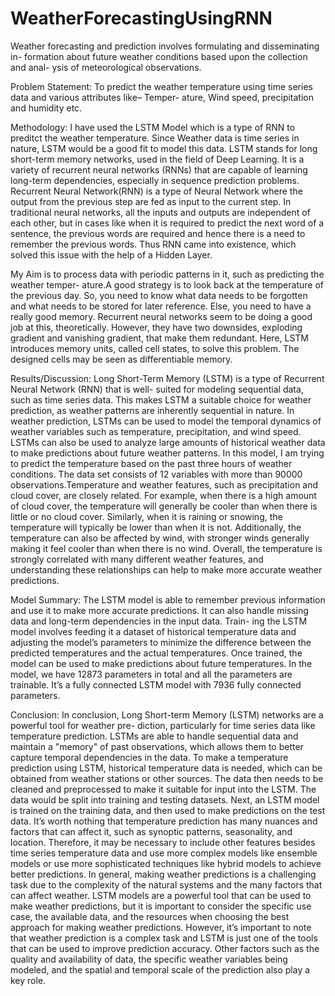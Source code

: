 # WeatherForecastingUsingRNN
Weather forecasting and prediction involves formulating and disseminating in- formation about future weather conditions based upon the collection and anal- ysis of meteorological observations.

Problem Statement:
To predict the weather temperature using time series data and various attributes like– Temper- ature, Wind speed, precipitation and humidity etc.

Methodology:
I have used the LSTM Model which is a type of RNN to preditct the weather temperature. Since Weather data is time series in nature, LSTM would be a good fit to model this data. LSTM stands for long short-term memory networks, used in the field of Deep Learning. It is a
variety of recurrent neural networks (RNNs) that are capable of learning long-term dependencies, especially in sequence prediction problems. Recurrent Neural Network(RNN) is a type of Neural Network where the output from the previous step are fed as input to the current step. In traditional neural networks, all the inputs and outputs are independent of each other, but in cases like when it is required to predict the next word of a sentence, the previous words are required and hence there is a need to remember the previous words. Thus RNN came into existence, which solved this issue with the help of a Hidden Layer.

My Aim is to process data with periodic patterns in it, such as predicting the weather temper- ature.A good strategy is to look back at the temperature of the previous day. So, you need to know what data needs to be forgotten and what needs to be stored for later reference. Else, you need to have a really good memory. Recurrent neural networks seem to be doing a good job at this, theoretically. However, they have two downsides, exploding gradient and vanishing gradient, that make them redundant.
Here, LSTM introduces memory units, called cell states, to solve this problem. The designed cells may be seen as differentiable memory.

Results/Discussion:
Long Short-Term Memory (LSTM) is a type of Recurrent Neural Network (RNN) that is well- suited for modeling sequential data, such as time series data. This makes LSTM a suitable choice for weather prediction, as weather patterns are inherently sequential in nature.
In weather prediction, LSTMs can be used to model the temporal dynamics of weather variables such as temperature, precipitation, and wind speed. LSTMs can also be used to analyze large amounts of historical weather data to make predictions about future weather patterns.
In this model, I am  trying to predict the temperature based on the past three hours of weather conditions. The data set consists of 12 variables with more than 90000 observations.Temperature and weather features, such as precipitation and cloud cover, are closely related. For example, when there is a high amount of cloud cover, the temperature will generally be cooler than when there is little or no cloud cover. Similarly, when it is raining or snowing, the temperature will typically be lower than when it is not. Additionally, the temperature can also be affected by wind, with stronger winds generally making it feel cooler than when there is no wind. Overall, the temperature is strongly correlated with many different weather features, and understanding these relationships can help to make more accurate weather predictions.

Model Summary:
The LSTM model is able to remember previous information and use it to make more accurate predictions. It can also handle missing data and long-term dependencies in the input data. Train- ing the LSTM model involves feeding it a dataset of historical temperature data and adjusting the model’s parameters to minimize the difference between the predicted temperatures and the actual temperatures. Once trained, the model can be used to make predictions about future temperatures. In the model, we have 12873 parameters in total and all the parameters are trainable. It’s a fully connected LSTM model with 7936 fully connected parameters.

Conclusion:
In conclusion, Long Short-term Memory (LSTM) networks are a powerful tool for weather pre- diction, particularly for time series data like temperature prediction. LSTMs are able to handle sequential data and maintain a "memory" of past observations, which allows them to better capture temporal dependencies in the data. To make a temperature prediction using LSTM, historical temperature data is needed, which can be obtained from weather stations or other sources. The data then needs to be cleaned and preprocessed to make it suitable for input into the LSTM. The data would be split into training and testing datasets. Next, an LSTM model is trained on the training data, and then used to make predictions on the test data.
It’s worth nothing that temperature prediction has many nuances and factors that can affect it, such as synoptic patterns, seasonality, and location. Therefore, it may be necessary to include other features besides time series temperature data and use more complex models like ensemble models or use more sophisticated techniques like hybrid models to achieve better predictions.
In general, making weather predictions is a challenging task due to the complexity of the natural systems and the many factors that can affect weather. LSTM models are a powerful tool that can be used to make weather predictions, but it is important to consider the specific use case, the available data, and the resources when choosing the best approach for making weather predictions.
However, it’s important to note that weather prediction is a complex task and LSTM is just one of the tools that can be used to improve prediction accuracy. Other factors such as the quality and availability of data, the specific weather variables being modeled, and the spatial and temporal scale of the prediction also play a key role.
